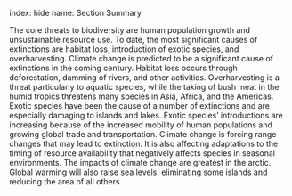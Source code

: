 index: hide
name: Section Summary

The core threats to biodiversity are human population growth and unsustainable resource use. To date, the most significant causes of extinctions are habitat loss, introduction of exotic species, and overharvesting. Climate change is predicted to be a significant cause of extinctions in the coming century. Habitat loss occurs through deforestation, damming of rivers, and other activities. Overharvesting is a threat particularly to aquatic species, while the taking of bush meat in the humid tropics threatens many species in Asia, Africa, and the Americas. Exotic species have been the cause of a number of extinctions and are especially damaging to islands and lakes. Exotic species’ introductions are increasing because of the increased mobility of human populations and growing global trade and transportation. Climate change is forcing range changes that may lead to extinction. It is also affecting adaptations to the timing of resource availability that negatively affects species in seasonal environments. The impacts of climate change are greatest in the arctic. Global warming will also raise sea levels, eliminating some islands and reducing the area of all others.
